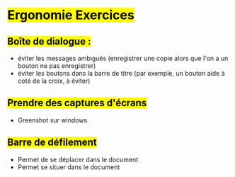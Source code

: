 # <mark class="hltr-purple hltr-bold">Ergonomie Exercices</mark>

## <mark class="hltr-green hltr-bold">Boîte de dialogue :</mark>
- éviter les messages ambiguës (enregistrer une copie alors que l'on a un bouton ne pas enregistrer)
- éviter les boutons dans la barre de titre (par exemple, un bouton aide à coté de la croix, à éviter)
## <mark class="hltr-green hltr-bold">Prendre des captures d'écrans</mark>
- Greenshot sur windows


## <mark class="hltr-green hltr-bold">Barre de défilement</mark>
- Permet de se déplacer dans le document
- Permet se situer dans le document